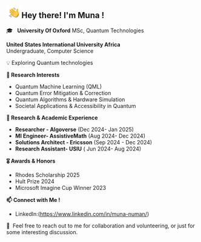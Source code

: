 <img alt="Night Coding" src="./assets/Hand%20Wave.gif" width='40' align="left"/><h2>Hey there!  I'm Muna ! </h2>

🎓 &nbsp;
**University Of Oxford** 
    MSc, Quantum Technologies

**United States International University Africa**   
    Undergraduate, Computer Science  
    

💡  Exploring Quantum technologies

**🔬 Research Interests**  
- Quantum Machine Learning (QML)
- Quantum Error Mitigation & Correction
- Quantum Algorithms & Hardware Simulation
- Societal Applications & Accessibility in Quantum

**💼 Research & Academic Experience**  
- **Researcher - Algoverse** (Dec 2024- Jan 2025)
- **Ml Engineer- AssistiveMath** (Aug 2024- Dec 2024)
-  **Solutions Architect - Ericsson** (Sep 2024 - Dec 2024)
- **Research Assistant- USIU** ( Jun 2024- Aug 2024)

**🎖️ Awards & Honors**  
- Rhodes Scholarship 2025
- Hult Prize 2024
- Microsoft Imagine Cup Winner 2023

 **📫 Connect with Me !**  
- LinkedIn:(https://www.linkedin.com/in/muna-numan/)

💬 &nbsp;Feel free to reach out to me for collaboration and volunteering, or just for some interesting discussion.
<p align="justify">

</p>
